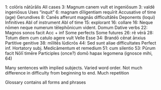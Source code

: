 1: colōris nātūrālis
All cases
3: Magnum canem vult et ingeniōsum
3: valdē ingeniōsus
Uses “inquit”
6: magnam dīligentiam requīrit
Accusative of time (age)
Gerundives
8: Canēs afferunt magnās difficultātēs
Deponents (loqui)
Infinitives
Abl of instrument
Abl of time
15: explorant
16: collare
16: Neque nōmen neque numerum tēlephōnicum vident.
Domum
Dative verbs
22: Magnos sonos facit
Acc + inf
Some perfects
Some futures
26: rē vērā
28: Totum diem cum catulo agere vult
Velle
Esse
34: Brandō cēnat ānxius
Partitive genitive
38: mīlitēs lūdicrōs
44: Sed sunt aliae difficultates
Perfect inf.
Hortatory subj.
Medicāmentum et remedium
51: cum silentio
53: Pūrum facit
Nōlī timēre
Participles (once?)
domō
hapax legomena (ignosce mihi, 64)

Many sentences with implied subjects.
Varied word order.
Not much difference in difficulty from beginning to end.
Much repetition

Glossary contains all forms and phrases
